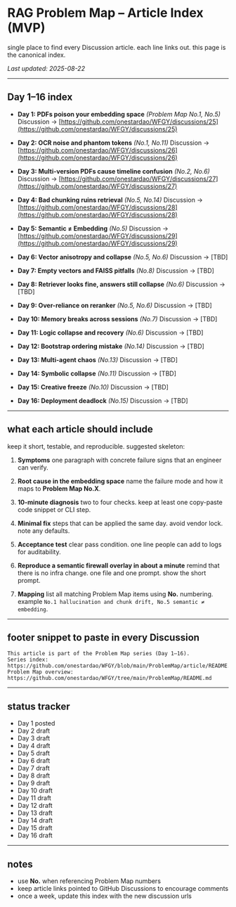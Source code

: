 # RAG Problem Map – Article Index (MVP)

single place to find every Discussion article. each line links out. this page is the canonical index.

*Last updated: 2025-08-22*

---

## Day 1–16 index

* **Day 1: PDFs poison your embedding space** *(Problem Map No.1, No.5)*
  Discussion → [https://github.com/onestardao/WFGY/discussions/25](https://github.com/onestardao/WFGY/discussions/25)

* **Day 2: OCR noise and phantom tokens** *(No.1, No.11)*
  Discussion → [https://github.com/onestardao/WFGY/discussions/26](https://github.com/onestardao/WFGY/discussions/26)

* **Day 3: Multi-version PDFs cause timeline confusion** *(No.2, No.6)*
  Discussion → [https://github.com/onestardao/WFGY/discussions/27](https://github.com/onestardao/WFGY/discussions/27)

* **Day 4: Bad chunking ruins retrieval** *(No.5, No.14)*
  Discussion → [https://github.com/onestardao/WFGY/discussions/28](https://github.com/onestardao/WFGY/discussions/28)

* **Day 5: Semantic ≠ Embedding** *(No.5)*
  Discussion → [https://github.com/onestardao/WFGY/discussions/29](https://github.com/onestardao/WFGY/discussions/29)

* **Day 6: Vector anisotropy and collapse** *(No.5, No.6)*
  Discussion → \[TBD]

* **Day 7: Empty vectors and FAISS pitfalls** *(No.8)*
  Discussion → \[TBD]

* **Day 8: Retriever looks fine, answers still collapse** *(No.6)*
  Discussion → \[TBD]

* **Day 9: Over-reliance on reranker** *(No.5, No.6)*
  Discussion → \[TBD]

* **Day 10: Memory breaks across sessions** *(No.7)*
  Discussion → \[TBD]

* **Day 11: Logic collapse and recovery** *(No.6)*
  Discussion → \[TBD]

* **Day 12: Bootstrap ordering mistake** *(No.14)*
  Discussion → \[TBD]

* **Day 13: Multi-agent chaos** *(No.13)*
  Discussion → \[TBD]

* **Day 14: Symbolic collapse** *(No.11)*
  Discussion → \[TBD]

* **Day 15: Creative freeze** *(No.10)*
  Discussion → \[TBD]

* **Day 16: Deployment deadlock** *(No.15)*
  Discussion → \[TBD]

---

## what each article should include

keep it short, testable, and reproducible. suggested skeleton:

1. **Symptoms**
   one paragraph with concrete failure signs that an engineer can verify.

2. **Root cause in the embedding space**
   name the failure mode and how it maps to **Problem Map No.X**.

3. **10-minute diagnosis**
   two to four checks. keep at least one copy-paste code snippet or CLI step.

4. **Minimal fix**
   steps that can be applied the same day. avoid vendor lock. note any defaults.

5. **Acceptance test**
   clear pass condition. one line people can add to logs for auditability.

6. **Reproduce a semantic firewall overlay in about a minute**
   remind that there is no infra change. one file and one prompt. show the short prompt.

7. **Mapping**
   list all matching Problem Map items using **No.** numbering. example
   `No.1 hallucination and chunk drift, No.5 semantic ≠ embedding`.

---

## footer snippet to paste in every Discussion

```
This article is part of the Problem Map series (Day 1–16).
Series index: https://github.com/onestardao/WFGY/blob/main/ProblemMap/article/README.md
Problem Map overview: https://github.com/onestardao/WFGY/tree/main/ProblemMap/README.md
```

---

## status tracker

* Day 1 posted
* Day 2 draft
* Day 3 draft
* Day 4 draft
* Day 5 draft
* Day 6 draft
* Day 7 draft
* Day 8 draft
* Day 9 draft
* Day 10 draft
* Day 11 draft
* Day 12 draft
* Day 13 draft
* Day 14 draft
* Day 15 draft
* Day 16 draft

---

## notes

* use **No.** when referencing Problem Map numbers
* keep article links pointed to GitHub Discussions to encourage comments
* once a week, update this index with the new discussion urls

